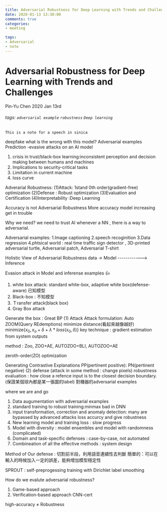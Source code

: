 ```yaml
---
title: Adversarial Robustness for Deep Learning with Trends and Challenges 
date: 2020-01-13 13:30:00
comments: true
categories:
- meeting

tags:
- Adversarial
- note
---
```


# Adversarial Robustness for Deep Learning with Trends and Challenges 
Pin-Yu Chen 2020 Jan 13rd
###### tags: `adversarial example` `robustness` `Deep learning`
```
This is a note for a speech in sinica
```

deepfake
what is the wrong with this model? Adversarial examples
Prediction -evasive attacks on an AI model
1. crisis in trust/black-box learning:inconsistent perception and decision making between humans and machines
2. Implications to security-critical tasks
3. Limitation in current machine
4. loss curve

Adverarial Robustness:
(1)Attack: 1stand 0th order(gradient-free) optimization
(2)Defense : Robust optimization
(3)Evaluation and Certification 
(4)Interpretability :Deep Learning 

Accuracy is not Adversarial Robustness
More accuracy model increasing get in trouble

Why we need? we need to trust AI
whenever a NN , there is a way to adversarial.

Adversarial examples: 
1.Image captioning 
2.speech recoginition
3.Data regression
4.phtsical world : real time traffic sign detector , 3D-printed adversarial turtle, Adversarial patch, Adversarial T-shirt

Holistic View of Adversarial Robustness
data -> Model ------------> Inference 

Evasion attack in Model and inferense
examples :+1: 
1. white box attack: standard white-box, adaptive white box(defense-aware) 已知模型
2. Black-box : 不知模型
3. Ｔransfer attack(black box)
4. Gray Box attack

Generate the box : Great BP
(1) Attack
Attack formulation:
Auto ZOOM(Query REdemptions)
minimize distance(看起來越像越好)
minimize{$x_0,x_o+\delta + \lambda * loss(x_0, \delta)$}
key technique : gradient estimation from system outputs

method : Zoo, ZOO+AE, AUTOZOO+BLI, AUTOZOO+AE

zeroth-order(ZO) optimization

Generating Contrastive Explanations
PP(pertinent positive):
PN(pertinent negative)
(2) defense (attack in some method : change pixels)
robustness evaluation : how close a refence input is to the closest decision boundary.(保證某個球內都是某一張圖的label)
對機器的adversarial examples

where we are and go 
1. Data augumentation with adversarial examples
2. standard training to robust training:minmax bad in DNN
3. input transformation, correction and anomaly detection: many are bypassed by advanced attacks
loss accurcy and give robustness
4. New learning model and training loss : slow progress
5. Model with diversity : model ensembles and model with randomness (complicated)
6. Domain and task-specific defenses : case-by-case, not automated
7. Combineation of all the effective methods : system design

Method of Our defense : 切割前半段，利用語音連續性去判斷
簡單的：可以在輸入的時候加入一定的誤差，能夠增加模型穩定性

SPROUT : self-preprogessing training with Dirichlet label smoothing 

How do we evalute adversarial robustness?
1. Game-based approach 
2. Verification-based approach 
CNN-cert

high-accuracy $\neq$ Robustness 


